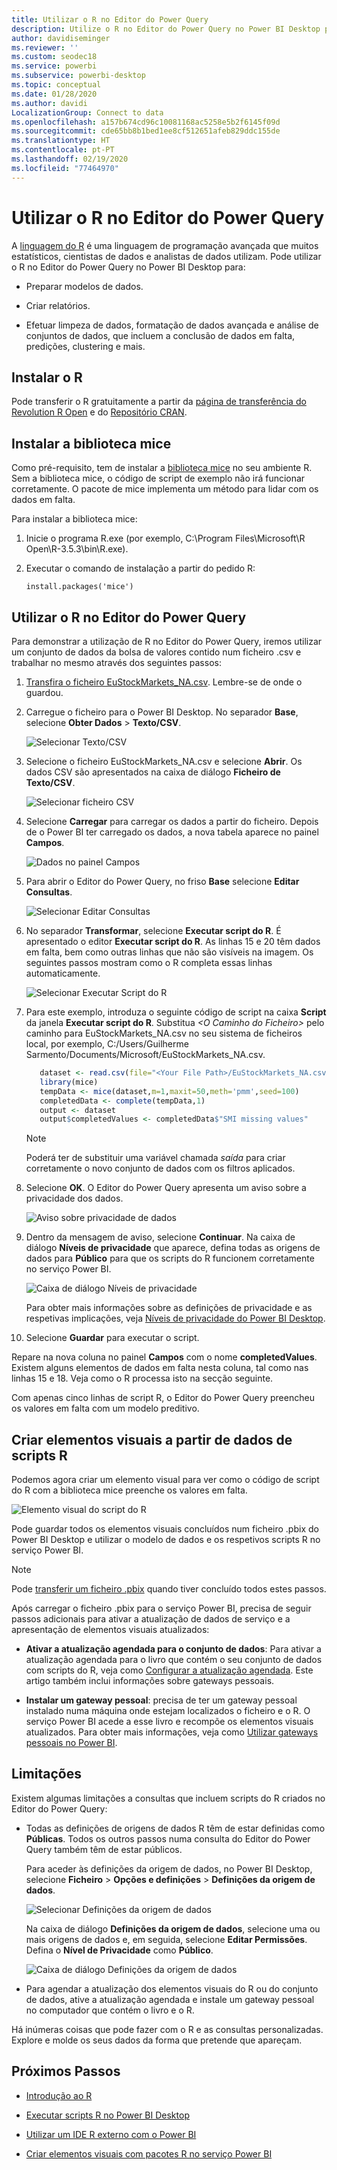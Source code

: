 ```yaml
---
title: Utilizar o R no Editor do Power Query
description: Utilize o R no Editor do Power Query no Power BI Desktop para análise avançada.
author: davidiseminger
ms.reviewer: ''
ms.custom: seodec18
ms.service: powerbi
ms.subservice: powerbi-desktop
ms.topic: conceptual
ms.date: 01/28/2020
ms.author: davidi
LocalizationGroup: Connect to data
ms.openlocfilehash: a157b674cd96c10081168ac5258e5b2f6145f09d
ms.sourcegitcommit: cde65bb8b1bed1ee8cf512651afeb829ddc155de
ms.translationtype: HT
ms.contentlocale: pt-PT
ms.lasthandoff: 02/19/2020
ms.locfileid: "77464970"
---
```

# <a name="use-r-in-power-query-editor"></a>Utilizar o R no Editor do Power Query

A [linguagem do R](https://mran.microsoft.com/documents/what-is-r) é uma linguagem de programação avançada que muitos estatísticos, cientistas de dados e analistas de dados utilizam. Pode utilizar o R no Editor do Power Query no Power BI Desktop para:

* Preparar modelos de dados.

* Criar relatórios.

* Efetuar limpeza de dados, formatação de dados avançada e análise de conjuntos de dados, que incluem a conclusão de dados em falta, predições, clustering e mais.  

## <a name="install-r"></a>Instalar o R

Pode transferir o R gratuitamente a partir da [página de transferência do Revolution R Open](https://mran.revolutionanalytics.com/download/) e do [Repositório CRAN](https://cran.r-project.org/bin/windows/base/).

## <a name="install-mice"></a>Instalar a biblioteca mice

Como pré-requisito, tem de instalar a [biblioteca mice](https://www.rdocumentation.org/packages/mice/versions/3.5.0/topics/mice) no seu ambiente R. Sem a biblioteca mice, o código de script de exemplo não irá funcionar corretamente. O pacote de mice implementa um método para lidar com os dados em falta.

Para instalar a biblioteca mice:

1. Inicie o programa R.exe (por exemplo, C:\Program Files\Microsoft\R Open\R-3.5.3\bin\R.exe).  

2. Executar o comando de instalação a partir do pedido R:

   ``` 
   install.packages('mice') 
   ```

## <a name="use-r-in-power-query-editor"></a>Utilizar o R no Editor do Power Query

Para demonstrar a utilização de R no Editor do Power Query, iremos utilizar um conjunto de dados da bolsa de valores contido num ficheiro .csv e trabalhar no mesmo através dos seguintes passos:

1. [Transfira o ficheiro EuStockMarkets_NA.csv](https://download.microsoft.com/download/F/8/A/F8AA9DC9-8545-4AAE-9305-27AD1D01DC03/EuStockMarkets_NA.csv). Lembre-se de onde o guardou.

1. Carregue o ficheiro para o Power BI Desktop. No separador **Base**, selecione **Obter Dados** > **Texto/CSV**.

   ![Selecionar Texto/CSV](media/desktop-r-in-query-editor/r-in-query-editor_1.png)

1. Selecione o ficheiro EuStockMarkets_NA.csv e selecione **Abrir**. Os dados CSV são apresentados na caixa de diálogo **Ficheiro de Texto/CSV**.

   ![Selecionar ficheiro CSV](media/desktop-r-in-query-editor/r-in-query-editor_2.png)

1. Selecione **Carregar** para carregar os dados a partir do ficheiro. Depois de o Power BI ter carregado os dados, a nova tabela aparece no painel **Campos**.

   ![Dados no painel Campos](media/desktop-r-in-query-editor/r-in-query-editor_3.png)

1. Para abrir o Editor do Power Query, no friso **Base** selecione **Editar Consultas**.

   ![Selecionar Editar Consultas](media/desktop-r-in-query-editor/r-in-query-editor_4.png)

1. No separador **Transformar**, selecione **Executar script do R**. É apresentado o editor **Executar script do R**. As linhas 15 e 20 têm dados em falta, bem como outras linhas que não são visíveis na imagem. Os seguintes passos mostram como o R completa essas linhas automaticamente.

   ![Selecionar Executar Script do R](media/desktop-r-in-query-editor/r-in-query-editor_5d.png)

1. Para este exemplo, introduza o seguinte código de script na caixa **Script** da janela **Executar script do R**. Substitua *&lt;O Caminho do Ficheiro&gt;* pelo caminho para EuStockMarkets_NA.csv no seu sistema de ficheiros local, por exemplo, C:/Users/Guilherme Sarmento/Documents/Microsoft/EuStockMarkets_NA.csv.

    ```r
       dataset <- read.csv(file="<Your File Path>/EuStockMarkets_NA.csv", header=TRUE, sep=",")
       library(mice)
       tempData <- mice(dataset,m=1,maxit=50,meth='pmm',seed=100)
       completedData <- complete(tempData,1)
       output <- dataset
       output$completedValues <- completedData$"SMI missing values"
    ```

    > [!NOTE]
    > Poderá ter de substituir uma variável chamada *saída* para criar corretamente o novo conjunto de dados com os filtros aplicados.

7. Selecione **OK**. O Editor do Power Query apresenta um aviso sobre a privacidade dos dados.

   ![Aviso sobre privacidade de dados](media/desktop-r-in-query-editor/r-in-query-editor_6.png)
8. Dentro da mensagem de aviso, selecione **Continuar**. Na caixa de diálogo **Níveis de privacidade** que aparece, defina todas as origens de dados para **Público** para que os scripts do R funcionem corretamente no serviço Power BI. 

   ![Caixa de diálogo Níveis de privacidade](media/desktop-r-in-query-editor/r-in-query-editor_7.png)

   Para obter mais informações sobre as definições de privacidade e as respetivas implicações, veja [Níveis de privacidade do Power BI Desktop](desktop-privacy-levels.md).

 9. Selecione **Guardar** para executar o script. 

   Repare na nova coluna no painel **Campos** com o nome **completedValues**. Existem alguns elementos de dados em falta nesta coluna, tal como nas linhas 15 e 18. Veja como o R processa isto na secção seguinte.

   Com apenas cinco linhas de script R, o Editor do Power Query preencheu os valores em falta com um modelo preditivo.

## <a name="create-visuals-from-r-script-data"></a>Criar elementos visuais a partir de dados de scripts R

Podemos agora criar um elemento visual para ver como o código de script do R com a biblioteca mice preenche os valores em falta.

![Elemento visual do script do R](media/desktop-r-in-query-editor/r-in-query-editor_8a.png)

Pode guardar todos os elementos visuais concluídos num ficheiro .pbix do Power BI Desktop e utilizar o modelo de dados e os respetivos scripts R no serviço Power BI.

> [!NOTE]
> Pode [transferir um ficheiro .pbix](https://download.microsoft.com/download/F/8/A/F8AA9DC9-8545-4AAE-9305-27AD1D01DC03/Complete%20Values%20with%20R%20in%20PQ.pbix) quando tiver concluído todos estes passos.

Após carregar o ficheiro .pbix para o serviço Power BI, precisa de seguir passos adicionais para ativar a atualização de dados de serviço e a apresentação de elementos visuais atualizados:  

* **Ativar a atualização agendada para o conjunto de dados**: Para ativar a atualização agendada para o livro que contém o seu conjunto de dados com scripts do R, veja como [Configurar a atualização agendada](refresh-scheduled-refresh.md). Este artigo também inclui informações sobre gateways pessoais.

* **Instalar um gateway pessoal**: precisa de ter um gateway pessoal instalado numa máquina onde estejam localizados o ficheiro e o R. O serviço Power BI acede a esse livro e recompõe os elementos visuais atualizados. Para obter mais informações, veja como [Utilizar gateways pessoais no Power BI](service-gateway-personal-mode.md).

## <a name="limitations"></a>Limitações

Existem algumas limitações a consultas que incluem scripts do R criados no Editor do Power Query:

* Todas as definições de origens de dados R têm de estar definidas como **Públicas**. Todos os outros passos numa consulta do Editor do Power Query também têm de estar públicos. 

   Para aceder às definições da origem de dados, no Power BI Desktop, selecione **Ficheiro** > **Opções e definições** > **Definições da origem de dados**.

   ![Selecionar Definições da origem de dados](media/desktop-r-in-query-editor/r-in-query-editor_9.png)

   Na caixa de diálogo **Definições da origem de dados**, selecione uma ou mais origens de dados e, em seguida, selecione **Editar Permissões**. Defina o **Nível de Privacidade** como **Público**.

   ![Caixa de diálogo Definições da origem de dados](media/desktop-r-in-query-editor/r-in-query-editor_10.png)  
  
* Para agendar a atualização dos elementos visuais do R ou do conjunto de dados, ative a atualização agendada e instale um gateway pessoal no computador que contém o livro e o R. 

Há inúmeras coisas que pode fazer com o R e as consultas personalizadas. Explore e molde os seus dados da forma que pretende que apareçam.

## <a name="next-steps"></a>Próximos Passos

* [Introdução ao R](https://mran.microsoft.com/documents/what-is-r) 

* [Executar scripts R no Power BI Desktop](desktop-r-scripts.md) 

* [Utilizar um IDE R externo com o Power BI](desktop-r-ide.md) 

* [Criar elementos visuais com pacotes R no serviço Power BI](service-r-packages-support.md)
